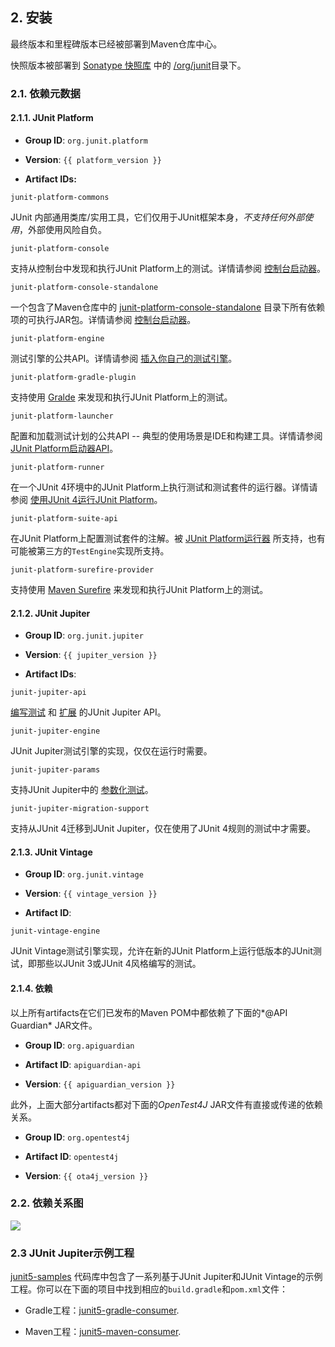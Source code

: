 ## 2. 安装
最终版本和里程碑版本已经被部署到Maven仓库中心。

快照版本被部署到 [Sonatype 快照库](https://oss.sonatype.org/content/repositories/snapshots) 中的 [/org/junit](https://oss.sonatype.org/content/repositories/snapshots/org/junit/)目录下。

### 2.1. 依赖元数据

#### 2.1.1. JUnit Platform

* **Group ID**: `org.junit.platform`

* **Version**: `{{ platform_version }}`

* **Artifact IDs:**

`junit-platform-commons`  

JUnit 内部通用类库/实用工具，它们仅用于JUnit框架本身，*不支持任何外部使用*，外部使用风险自负。

`junit-platform-console`  

支持从控制台中发现和执行JUnit Platform上的测试。详情请参阅 [控制台启动器](#43-控制台启动器)。
	

`junit-platform-console-standalone`  

一个包含了Maven仓库中的 [junit-platform-console-standalone](https://repo1.maven.org/maven2/org/junit/platform/junit-platform-console-standalone) 目录下所有依赖项的可执行JAR包。详情请参阅 [控制台启动器](#43-控制台启动器)。


`junit-platform-engine`  	

测试引擎的公共API。详情请参阅 [插入你自己的测试引擎](#713-插入你自己的测试引擎)。


`junit-platform-gradle-plugin`  	

支持使用 [Gralde](#421-gradle) 来发现和执行JUnit Platform上的测试。


`junit-platform-launcher`	

配置和加载测试计划的公共API -- 典型的使用场景是IDE和构建工具。详情请参阅 [JUnit Platform启动器API](#71-junit-platform启动器api)。


`junit-platform-runner`

在一个JUnit 4环境中的JUnit Platform上执行测试和测试套件的运行器。详情请参阅 [使用JUnit 4运行JUnit Platform](#44-使用junit-4运行junit-platform)。
   
   
`junit-platform-suite-api`
	
在JUnit Platform上配置测试套件的注解。被 [JUnit Platform运行器](#44-使用junit-4运行junit-platform) 所支持，也有可能被第三方的`TestEngine`实现所支持。 


`junit-platform-surefire-provider`

支持使用 [Maven Surefire](#422-maven) 来发现和执行JUnit Platform上的测试。


#### 2.1.2. JUnit Jupiter
* **Group ID**: `org.junit.jupiter`

* **Version**: `{{ jupiter_version }}`

* **Artifact IDs**:

`junit-jupiter-api`

[编写测试](#3-编写测试) 和 [扩展](#5-扩展模型) 的JUnit Jupiter API。


`junit-jupiter-engine`

JUnit Jupiter测试引擎的实现，仅仅在运行时需要。


`junit-jupiter-params`

支持JUnit Jupiter中的 [参数化测试](#313-参数化测试)。


`junit-jupiter-migration-support`

支持从JUnit 4迁移到JUnit Jupiter，仅在使用了JUnit 4规则的测试中才需要。


#### 2.1.3. JUnit Vintage

* **Group ID**: `org.junit.vintage`

* **Version**: `{{ vintage_version }}`

* **Artifact ID**:

`junit-vintage-engine`

JUnit Vintage测试引擎实现，允许在新的JUnit Platform上运行低版本的JUnit测试，即那些以JUnit 3或JUnit 4风格编写的测试。


#### 2.1.4. 依赖
以上所有artifacts在它们已发布的Maven POM中都依赖了下面的*@API Guardian* JAR文件。

* **Group ID**: `org.apiguardian`

* **Artifact ID**: `apiguardian-api`

* **Version**: `{{ apiguardian_version }}`

此外，上面大部分artifacts都对下面的*OpenTest4J* JAR文件有直接或传递的依赖关系。

* **Group ID**: `org.opentest4j`

* **Artifact ID**: `opentest4j`

* **Version**: `{{ ota4j_version }}`


### 2.2. 依赖关系图

![](https://junit.org/junit5/docs/5.1.0/user-guide/images/component-diagram.svg)


### 2.3 JUnit Jupiter示例工程
[junit5-samples](https://github.com/junit-team/junit5-samples) 代码库中包含了一系列基于JUnit Jupiter和JUnit Vintage的示例工程。你可以在下面的项目中找到相应的`build.gradle`和`pom.xml`文件：

- Gradle工程：[junit5-gradle-consumer](https://github.com/junit-team/junit5-samples/tree/r5.1.0/junit5-gradle-consumer).

- Maven工程：[junit5-maven-consumer](https://github.com/junit-team/junit5-samples/tree/r5.1.0/junit5-maven-consumer).
